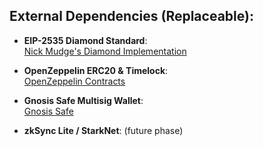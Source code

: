 ## External Dependencies (Replaceable):

- **EIP-2535 Diamond Standard**:  
  [Nick Mudge's Diamond Implementation](https://github.com/mudgen/diamond-3-hardhat)

- **OpenZeppelin ERC20 & Timelock**:  
  [OpenZeppelin Contracts](https://github.com/OpenZeppelin/openzeppelin-contracts)

- **Gnosis Safe Multisig Wallet**:  
  [Gnosis Safe](https://safe.global/)

- **zkSync Lite / StarkNet**: (future phase)
